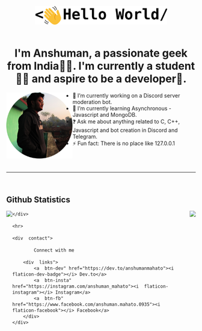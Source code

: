 <div align="center">
<img src="./assets/svg/logoAsset 1.svg" width="70%">
</div>

<br>

<div align="center"> 

# I'm Anshuman, a passionate geek from India👨‍💻. I'm currently a student👨‍🎓 and aspire to be a developer🚀.
 
</div>

<div>

<img src="./assets/img/profile.jpg" width="35%" align="left">

- 🔭 I’m currently working on a Discord server moderation bot. 
- 🌱 I’m currently learning Asynchronous - Javascript and MongoDB.
- ❓ Ask me about anything related to C, C++, Javascript and bot creation in Discord and Telegram. 
- ⚡ Fun fact: There is no place like 127.0.0.1 
</div>

<br>
<br>

----
<br>

<div>

         
## Github Statistics
         

<div align="center">
<img src="https://github-readme-stats.vercel.app/api?username=anshumanmahato&count_private=true&show_icons=true&custom_title=Contributions" align="left"> 
<img src="https://github-readme-stats.vercel.app/api/top-langs/?username=anshumanmahato&layout=compact&langs_count=6" align="right">
</div>

    </div>

    <hr>

    <div  contact">
         
            Connect with me
         
        <div  links">
            <a  btn-dev" href="https://dev.to/anshumanmahato"><i  flaticon-dev-badge"></i> Dev.to</a>
            <a  btn-insta" href="https://instagram.com/anshuman_mahato"><i  flaticon-instagram"></i> Instagram</a>
            <a  btn-fb" href="https://www.facebook.com/anshuman.mahato.0935"><i  flaticon-facebook"></i> Facebook</a>
        </div>
    </div>
